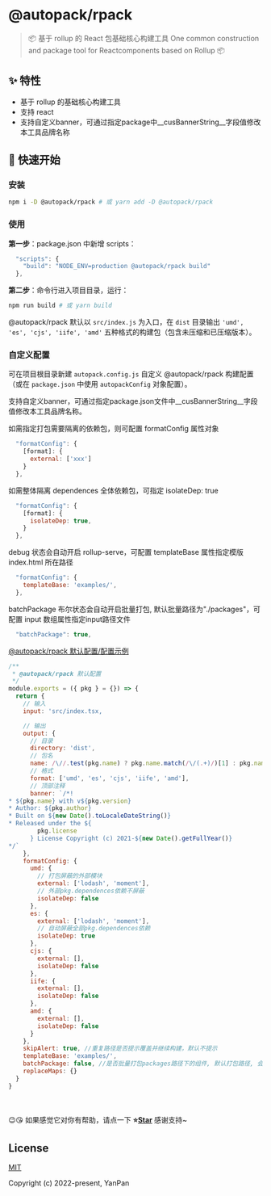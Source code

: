 <!-- <img src="icon.png" align="right" /> -->

# @autopack/rpack [](https://github.com/yanppanmichael/@autopack/rpack#readme)

> 📦 基于 rollup 的 React 包基础核心构建工具
> One common construction and package tool for Reactcomponents based on Rollup 📦

## ✨ 特性

- 基于 rollup 的基础核心构建工具
- 支持 react
- 支持自定义banner，可通过指定package中__cusBannerString__字段值修改本工具品牌名称

## 🚀 快速开始

### 安装

```bash
npm i -D @autopack/rpack # 或 yarn add -D @autopack/rpack
```

### 使用

**第一步**：package.json 中新增 scripts：

```js
  "scripts": {
    "build": "NODE_ENV=production @autopack/rpack build"
  },
```

**第二步**：命令行进入项目目录，运行：

```bash
npm run build # 或 yarn build
```

@autopack/rpack 默认以 `src/index.js` 为入口，在 `dist` 目录输出 `'umd', 'es', 'cjs', 'iife', 'amd'` 五种格式的构建包（包含未压缩和已压缩版本）。

### 自定义配置

可在项目根目录新建 `autopack.config.js` 自定义 @autopack/rpack 构建配置（或在 `package.json` 中使用 `autopackConfig` 对象配置）。

支持自定义banner，可通过指定package.json文件中__cusBannerString__字段值修改本工具品牌名称。

如需指定打包需要隔离的依赖包，则可配置 formatConfig 属性对象

```js
  "formatConfig": {
    [format]: {
      external: ['xxx']
    }
  },
```

如需整体隔离 dependences 全体依赖包，可指定 isolateDep: true

```js
  "formatConfig": {
    [format]: {
      isolateDep: true,
    }
  },
```

debug 状态会自动开启 rollup-serve，可配置 templateBase 属性指定模版 index.html 所在路径

```js
  "formatConfig": {
    templateBase: 'examples/',
  },
```

batchPackage 布尔状态会自动开启批量打包, 默认批量路径为"./packages"，可配置 input 数组属性指定input路径文件

```js
  "batchPackage": true,
```

[@autopack/rpack 默认配置/配置示例]()

```js
/**
 * @autopack/rpack 默认配置
 */
module.exports = ({ pkg } = {}) => {
  return {
    // 输入
    input: 'src/index.tsx,

    // 输出
    output: {
      // 目录
      directory: 'dist',
      // 包名
      name: /\//.test(pkg.name) ? pkg.name.match(/\/(.+)/)[1] : pkg.name,
      // 格式
      format: ['umd', 'es', 'cjs', 'iife', 'amd'],
      // 顶部注释
      banner: `/*!
* ${pkg.name} with v${pkg.version}
* Author: ${pkg.author}
* Built on ${new Date().toLocaleDateString()}
* Released under the ${
        pkg.license
      } License Copyright (c) 2021-${new Date().getFullYear()}
*/`
    },
    formatConfig: {
      umd: {
        // 打包屏蔽的外部模块
        external: ['lodash', 'moment'],
        // 外部pkg.dependences依赖不屏蔽
        isolateDep: false
      },
      es: {
        external: ['lodash', 'moment'],
        // 自动屏蔽全部pkg.dependences依赖
        isolateDep: true
      },
      cjs: {
        external: [],
        isolateDep: false
      },
      iife: {
        external: [],
        isolateDep: false
      },
      amd: {
        external: [],
        isolateDep: false
      }
    },
    skipAlert: true, //重复路径是否提示覆盖并继续构建，默认不提示
    templateBase: 'examples/',
    batchPackage: false, //是否批量打包packages路径下的组件, 默认打包路径, 会覆盖input路径
    replaceMaps: {}
  }
}
```

<br>
<br>
😉😘 如果感觉它对你有帮助，请点一下 <b>⭐️<a href="https://github.com/YanPanMichael/@autopack/rpack.git">Star</a></b> 感谢支持~

## License

[MIT](http://opensource.org/licenses/MIT)

Copyright (c) 2022-present, YanPan